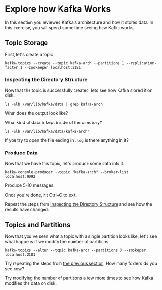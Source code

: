# Explore how Kafka Works

In this section you reviewed Kafka's architecture and how it stores data. In this exercise, you
will spend some time seeing how Kafka works.

## Topic Storage

First, let's create a topic

`kafka-topics --create --topic kafka-arch --partitions 1 --replication-factor 1 --zookeeper localhost:2181`

### <a name="dir"></a>Inspecting the Directory Structure

Now that the topic is successfully created, lets see how Kafka stored it on disk.

`ls -alh /var/lib/kafka/data | grep kafka-arch`

What does the output look like?

What kind of data is kept inside of the directory?

`ls -alh /var/lib/kafka/data/kafka-arch*`

If you try to open the file ending in `.log` is there anything in it?

### Produce Data

Now that we have this topic, let's produce some data into it.

`kafka-console-producer --topic "kafka-arch" --broker-list localhost:9092`

Produce 5-10 messages.

Once you're done, hit Ctrl+C to exit.

Repeat the steps from [Inspecting the Directory Structure](#dir) and see how the results have
changed.


## Topics and Partitions

Now that you've seen what a topic with a single partition looks like, let's see what happens if we
modify the number of partitions

`kafka-topics --alter --topic kafka-arch --partitions 3 --zookeper localhost:2181`

Try repeating the steps from [the previous section](#dir). How many folders do you see now?

Try modifying the number of partitions a few more times to see how Kafka modifies the data on disk.
